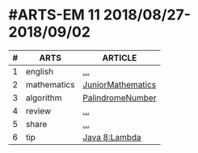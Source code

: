 #ARTS-EM 11 2018/08/27-2018/09/02
=================================

| # | ARTS | ARTICLE |
|---| ----- | ---------- |
|1|english|[...](../english/)|
|2|mathematics|[JuniorMathematics](../mathematics/week11-7年级下.md)|
|3|algorithm|[PalindromeNumber](../algorithm/src/)|
|4|review|[...]()|
|5|share|[...](../share/c_programing_language/)|
|6|tip|[Java 8:Lambda](../tip/Java8-Lambda.md)|


